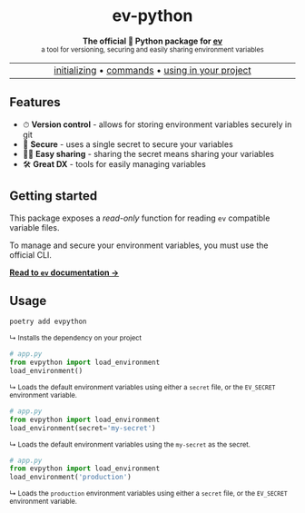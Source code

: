 <div align="center">

# ev-python
  <strong>The official 🐍 Python package for <a href="https://github.com/henrycunh/ev">ev</a></strong><br/>
  <sup>a tool for versioning, securing and easily sharing environment variables</sup>

</div>


<p align="center">
  <table>
    <tbody>
      <td align="center">
        <img width="2000" height="0"><br>
        <a href="#initializing">initializing</a> • <a href="#commands">commands</a> • <a href="#using-in-your-project">using in your project</a><br>
        <img width="2000" height="0">
      </td>
    </tbody>
  </table>
</p>

## Features
- ⏱ **Version control** - allows for storing environment variables securely in git
- 🔑 **Secure** - uses a single secret to secure your variables
- 🧑‍💻 **Easy sharing** - sharing the secret means sharing your variables
- 🛠 **Great DX** - tools for easily managing variables  

## Getting started
This package exposes a *read-only* function for reading `ev` compatible variable files.

To manage and secure your environment variables, you must use the official CLI.

**[Read to `ev` documentation →]()**

## Usage
```bash
poetry add evpython
```
<sup>↳ Installs the dependency on your project</sup>


```python
# app.py
from evpython import load_environment
load_environment()
```
<sup>↳ Loads the default environment variables using either a `secret` file, or the `EV_SECRET` environment variable.</sup>


```python
# app.py
from evpython import load_environment
load_environment(secret='my-secret')
```
<sup>↳ Loads the default environment variables using the `my-secret` as the secret.</sup>


```python
# app.py
from evpython import load_environment
load_environment('production')
```
<sup>↳ Loads the `production` environment variables using either a `secret` file, or the `EV_SECRET` environment variable.</sup>


